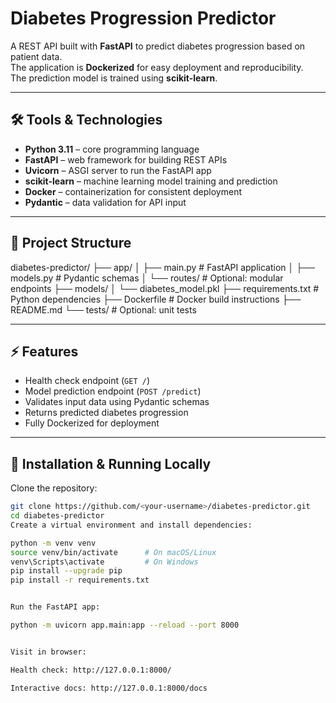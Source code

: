# Diabetes Progression Predictor

A REST API built with **FastAPI** to predict diabetes progression based on patient data.  
The application is **Dockerized** for easy deployment and reproducibility.  
The prediction model is trained using **scikit-learn**.

---

## 🛠 Tools & Technologies

- **Python 3.11** – core programming language  
- **FastAPI** – web framework for building REST APIs  
- **Uvicorn** – ASGI server to run the FastAPI app  
- **scikit-learn** – machine learning model training and prediction  
- **Docker** – containerization for consistent deployment  
- **Pydantic** – data validation for API input  

---

## 📁 Project Structure
diabetes-predictor/
├── app/
│ ├── main.py # FastAPI application
│ ├── models.py # Pydantic schemas
│ └── routes/ # Optional: modular endpoints
├── models/
│ └── diabetes_model.pkl
├── requirements.txt # Python dependencies
├── Dockerfile # Docker build instructions
├── README.md
└── tests/ # Optional: unit tests


---

## ⚡ Features

- Health check endpoint (`GET /`)  
- Model prediction endpoint (`POST /predict`)  
- Validates input data using Pydantic schemas  
- Returns predicted diabetes progression  
- Fully Dockerized for deployment  

---

## 🚀 Installation & Running Locally

Clone the repository:

```bash
git clone https://github.com/<your-username>/diabetes-predictor.git
cd diabetes-predictor
Create a virtual environment and install dependencies:

python -m venv venv
source venv/bin/activate      # On macOS/Linux
venv\Scripts\activate         # On Windows
pip install --upgrade pip
pip install -r requirements.txt


Run the FastAPI app:

python -m uvicorn app.main:app --reload --port 8000


Visit in browser:

Health check: http://127.0.0.1:8000/

Interactive docs: http://127.0.0.1:8000/docs

